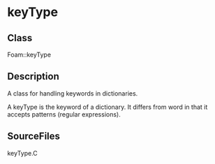 # keyType 
## Class
Foam::keyType

## Description
A class for handling keywords in dictionaries.

A keyType is the keyword of a dictionary.
It differs from word in that it accepts patterns (regular expressions).

## SourceFiles
keyType.C

